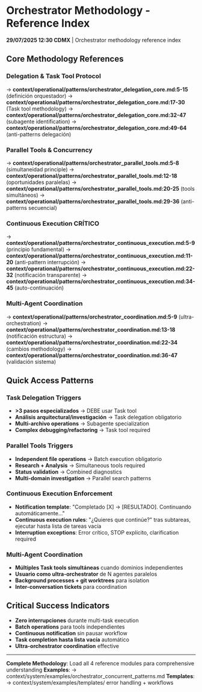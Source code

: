 # Orchestrator Methodology - Reference Index

**29/07/2025 12:30 CDMX** | Orchestrator methodology reference index

## Core Methodology References

### Delegation & Task Tool Protocol
→ **context/operational/patterns/orchestrator_delegation_core.md:5-15** (definición orquestador)
→ **context/operational/patterns/orchestrator_delegation_core.md:17-30** (Task tool methodology) 
→ **context/operational/patterns/orchestrator_delegation_core.md:32-47** (subagente identification)
→ **context/operational/patterns/orchestrator_delegation_core.md:49-64** (anti-patterns delegación)

### Parallel Tools & Concurrency
→ **context/operational/patterns/orchestrator_parallel_tools.md:5-8** (simultaneidad principle)
→ **context/operational/patterns/orchestrator_parallel_tools.md:12-18** (oportunidades paralelas)
→ **context/operational/patterns/orchestrator_parallel_tools.md:20-25** (tools simultáneos)
→ **context/operational/patterns/orchestrator_parallel_tools.md:29-36** (anti-patterns secuencial)

### Continuous Execution CRÍTICO
→ **context/operational/patterns/orchestrator_continuous_execution.md:5-9** (principio fundamental)
→ **context/operational/patterns/orchestrator_continuous_execution.md:11-20** (anti-pattern interrupción)
→ **context/operational/patterns/orchestrator_continuous_execution.md:22-32** (notificación transparente)
→ **context/operational/patterns/orchestrator_continuous_execution.md:34-45** (auto-continuación)

### Multi-Agent Coordination
→ **context/operational/patterns/orchestrator_coordination.md:5-9** (ultra-orchestration)
→ **context/operational/patterns/orchestrator_coordination.md:13-18** (notificación estructura)
→ **context/operational/patterns/orchestrator_coordination.md:22-34** (cambios methodology)
→ **context/operational/patterns/orchestrator_coordination.md:36-47** (validación sistema)

## Quick Access Patterns

### Task Delegation Triggers
- **>3 pasos especializados** → DEBE usar Task tool
- **Análisis arquitectural/investigación** → Task delegation obligatorio
- **Multi-archivo operations** → Subagente specialization
- **Complex debugging/refactoring** → Task tool required

### Parallel Tools Triggers  
- **Independent file operations** → Batch execution obligatorio
- **Research + Analysis** → Simultaneous tools required
- **Status validation** → Combined diagnostics
- **Multi-domain investigation** → Parallel search patterns

### Continuous Execution Enforcement
- **Notification template**: "Completado [X] → [RESULTADO]. Continuando automáticamente..."
- **Continuous execution rules**: "¿Quieres que continúe?" tras subtareas, ejecutar hasta lista de tareas vacía
- **Interruption exceptions**: Error crítico, STOP explícito, clarification required

### Multi-Agent Coordination
- **Múltiples Task tools simultáneas** cuando dominios independientes
- **Usuario como ultra-orchestrator** de N agentes paralelos
- **Background processes + git worktrees** para isolation
- **Inter-conversation tickets** para coordination

## Critical Success Indicators
- **Zero interrupciones** durante multi-task execution
- **Batch operations** para tools independientes
- **Continuous notification** sin pausar workflow
- **Task completion hasta lista vacía** automático
- **Ultra-orchestrator coordination** effective

---
**Complete Methodology**: Load all 4 reference modules para comprehensive understanding
**Examples**: → context/system/examples/orchestrator_concurrent_patterns.md
**Templates**: → context/system/examples/templates/ error handling + workflows